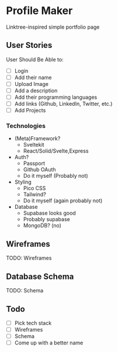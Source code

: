 # Profile Maker

Linktree-inspired simple portfolio page

## User Stories

User Should Be Able to:
  - [ ] Login
  - [ ] Add their name
  - [ ] Upload Image
  - [ ] Add a description
  - [ ] Add their programming languages
  - [ ] Add links (Github, LinkedIn, Twitter, etc.)
  - [ ] Add Projects

### Technologies

- (Meta)Framework?
  - Sveltekit
  - React/Solid/Svelte,Express
- Auth?
  - Passport
  - Github OAuth
  - Do it myself (Probably not)
- Styling
  - Pico CSS
  - Tailwind?
  - Do it myself (again probably not)
- Database
  - Supabase looks good
  - Probably supabase
  - MongoDB? (no)

## Wireframes

TODO: Wireframes

## Database Schema

TODO: Schema


## Todo

- [ ] Pick tech stack
- [ ] Wireframes
- [ ] Schema
- [ ] Come up with a better name
